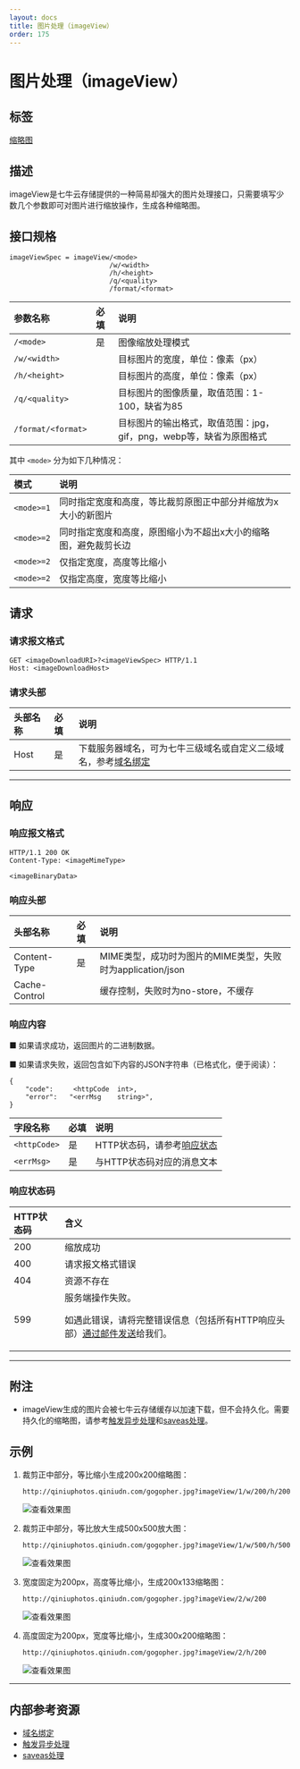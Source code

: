```yaml
---
layout: docs
title: 图片处理（imageView）
order: 175
---
```


<a id="imageView"></a>
# 图片处理（imageView）

<a id="imageView-tag"></a>
## 标签

[缩略图](thumbnailHref)

<a id="imageView-description"></a>
## 描述

imageView是七牛云存储提供的一种简易却强大的图片处理接口，只需要填写少数几个参数即可对图片进行缩放操作，生成各种缩略图。  

<a id="imageView-specification"></a>
## 接口规格

```
imageViewSpec = imageView/<mode>
                         /w/<width>
                         /h/<height>
                         /q/<quality>
                         /format/<format>
```

参数名称            | 必填  | 说明
:------------------ | :---- | :----------------------------------------------------------
`/<mode>`           | 是    | 图像缩放处理模式
`/w/<width>`        |       | 目标图片的宽度，单位：像素（px）
`/h/<height>`       |       | 目标图片的高度，单位：像素（px）
`/q/<quality>`      |       | 目标图片的图像质量，取值范围：1-100，缺省为85
`/format/<format>`  |       | 目标图片的输出格式，取值范围：jpg，gif，png，webp等，缺省为原图格式

其中 `<mode>` 分为如下几种情况：  

模式         | 说明
:----------- | :----------------------------------------------------------------------------------------------
`<mode>=1`   | 同时指定宽度和高度，等比裁剪原图正中部分并缩放为<Width>x<Height>大小的新图片
`<mode>=2`   | 同时指定宽度和高度，原图缩小为不超出<Width>x<Height>大小的缩略图，避免裁剪长边
`<mode>=2`   | 仅指定宽度，高度等比缩小
`<mode>=2`   | 仅指定高度，宽度等比缩小

<a id="imageView-request"></a>
## 请求

<a id="imageView-request-syntax"></a>
### 请求报文格式

```
GET <imageDownloadURI>?<imageViewSpec> HTTP/1.1
Host: <imageDownloadHost>
```

<a id="imageView-request-header"></a>
### 请求头部

头部名称       | 必填 | 说明
:------------- | :--- | :------------------------------------------
Host           | 是   | 下载服务器域名，可为七牛三级域名或自定义二级域名，参考[域名绑定][cnameBindingHref]

---

<a id="imageView-response"></a>
## 响应

<a id="imageView-response-syntax"></a>
### 响应报文格式

```
HTTP/1.1 200 OK
Content-Type: <imageMimeType>

<imageBinaryData>
```

<a id="imageView-response-header"></a>
### 响应头部

头部名称       | 必填 | 说明
:------------- | :--- | :------------------------------------------
Content-Type   | 是   | MIME类型，成功时为图片的MIME类型，失败时为application/json
Cache-Control  |      | 缓存控制，失败时为no-store，不缓存

<a id="imageView-response-content"></a>
### 响应内容

■ 如果请求成功，返回图片的二进制数据。  

■ 如果请求失败，返回包含如下内容的JSON字符串（已格式化，便于阅读）：  

```
{
	"code":     <httpCode  int>, 
    "error":   "<errMsg    string>",
}
```

字段名称     | 必填 | 说明                              
:----------- | :--- | :--------------------------------------------------------------------
`<httpCode>` | 是   | HTTP状态码，请参考[响应状态](#imageView-response-status)
`<errMsg>`   | 是   | 与HTTP状态码对应的消息文本

<a id="imageView-response-code"></a>
### 响应状态码

HTTP状态码 | 含义
:--------- | :--------------------------
200        | 缩放成功
400	       | 请求报文格式错误
404        | 资源不存在
599	       | 服务端操作失败。<p>如遇此错误，请将完整错误信息（包括所有HTTP响应头部）[通过邮件发送][sendBugReportHref]给我们。

---

<a id="imageView-remarks"></a>
## 附注

- imageView生成的图片会被七牛云存储缓存以加速下载，但不会持久化。需要持久化的缩略图，请参考[触发异步处理][pfopHref]和[saveas处理][saveasHref]。  

<a id="imageView-samples"></a>
## 示例

1. 裁剪正中部分，等比缩小生成200x200缩略图：  

	```
    http://qiniuphotos.qiniudn.com/gogopher.jpg?imageView/1/w/200/h/200
	```

	![查看效果图](http://qiniuphotos.qiniudn.com/gogopher.jpg?imageView/1/w/200/h/200)

2. 裁剪正中部分，等比放大生成500x500放大图：  

	```
    http://qiniuphotos.qiniudn.com/gogopher.jpg?imageView/1/w/500/h/500
	```

	![查看效果图](http://qiniuphotos.qiniudn.com/gogopher.jpg?imageView/1/w/500/h/500)

3. 宽度固定为200px，高度等比缩小，生成200x133缩略图：  

	```
    http://qiniuphotos.qiniudn.com/gogopher.jpg?imageView/2/w/200
	```

	![查看效果图](http://qiniuphotos.qiniudn.com/gogopher.jpg?imageView/2/w/200)

4. 高度固定为200px，宽度等比缩小，生成300x200缩略图：  

	```
    http://qiniuphotos.qiniudn.com/gogopher.jpg?imageView/2/h/200
	```

	![查看效果图](http://qiniuphotos.qiniudn.com/gogopher.jpg?imageView/2/h/200)

---

<a id="imageView-internal-resources"></a>
## 内部参考资源

- [域名绑定][cnameBindingHref]
- [触发异步处理][pfopHref]
- [saveas处理][saveasHref]

[cnameBindingHref]:             ../../../overview/service/cname-binding.html     "域名绑定"
[pfopHref]:                     ../fop/pfop/pfop.html                            "触发异步处理"
[saveasHref]:                   ../saveas.html                                   "saveas处理"

[thumbnailHref]:                ../../list/thumbnail.html                       "缩略图文档列表"
[sendBugReportHref]:            mailto:support@qiniu.com?subject=599错误日志    "发送错误报告"
